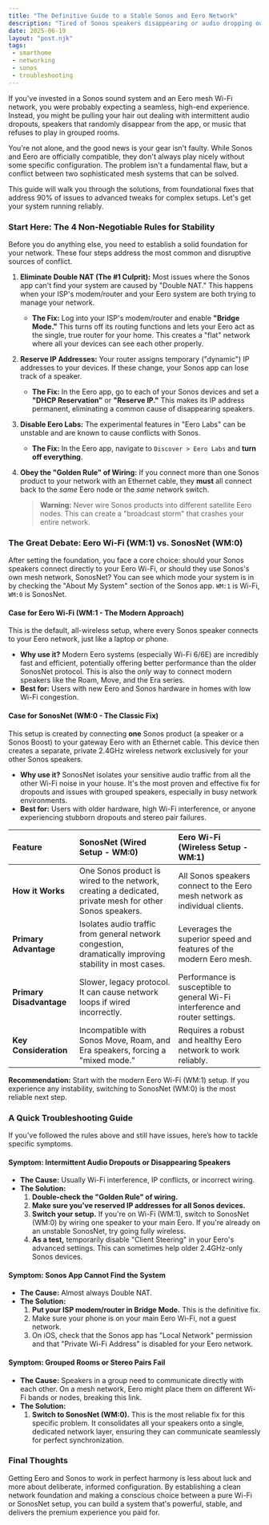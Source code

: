 ```yaml
---
title: "The Definitive Guide to a Stable Sonos and Eero Network"
description: "Tired of Sonos speakers disappearing or audio dropping out on your Eero network? This comprehensive guide explains why it happens and provides clear, prioritized steps to fix it for good."
date: 2025-06-19
layout: "post.njk"
tags:
 - smarthome
 - networking
 - sonos
 - troubleshooting
---
```


If you've invested in a Sonos sound system and an Eero mesh Wi-Fi network, you were probably expecting a seamless, high-end experience. Instead, you might be pulling your hair out dealing with intermittent audio dropouts, speakers that randomly disappear from the app, or music that refuses to play in grouped rooms.

You're not alone, and the good news is your gear isn't faulty. While Sonos and Eero are officially compatible, they don't always play nicely without some specific configuration. The problem isn't a fundamental flaw, but a conflict between two sophisticated mesh systems that can be solved.

This guide will walk you through the solutions, from foundational fixes that address 90% of issues to advanced tweaks for complex setups. Let's get your system running reliably.

### **Start Here: The 4 Non-Negotiable Rules for Stability**

Before you do anything else, you need to establish a solid foundation for your network. These four steps address the most common and disruptive sources of conflict.

1.  **Eliminate Double NAT (The #1 Culprit):** Most issues where the Sonos app can't find your system are caused by "Double NAT." This happens when your ISP's modem/router and your Eero system are both trying to manage your network.
    * **The Fix:** Log into your ISP's modem/router and enable **"Bridge Mode."** This turns off its routing functions and lets your Eero act as the single, true router for your home. This creates a "flat" network where all your devices can see each other properly.

2.  **Reserve IP Addresses:** Your router assigns temporary ("dynamic") IP addresses to your devices. If these change, your Sonos app can lose track of a speaker.
    * **The Fix:** In the Eero app, go to each of your Sonos devices and set a **"DHCP Reservation"** or **"Reserve IP."** This makes its IP address permanent, eliminating a common cause of disappearing speakers.

3. **Disable Eero Labs:** The experimental features in "Eero Labs" can be unstable and are known to cause conflicts with Sonos.
    * **The Fix:** In the Eero app, navigate to `Discover > Eero Labs` and **turn off everything**.

4.  **Obey the "Golden Rule" of Wiring:** If you connect more than one Sonos product to your network with an Ethernet cable, they **must** all connect back to the *same* Eero node or the *same* network switch.
    > **Warning:** Never wire Sonos products into different satellite Eero nodes. This can create a "broadcast storm" that crashes your entire network.

### **The Great Debate: Eero Wi-Fi (WM:1) vs. SonosNet (WM:0)**

After setting the foundation, you face a core choice: should your Sonos speakers connect directly to your Eero Wi-Fi, or should they use Sonos's own mesh network, SonosNet? You can see which mode your system is in by checking the "About My System" section of the Sonos app. `WM:1` is Wi-Fi, `WM:0` is SonosNet.

#### **Case for Eero Wi-Fi (WM:1 - The Modern Approach)**

This is the default, all-wireless setup, where every Sonos speaker connects to your Eero network, just like a laptop or phone.

* **Why use it?** Modern Eero systems (especially Wi-Fi 6/6E) are incredibly fast and efficient, potentially offering better performance than the older SonosNet protocol. This is also the *only* way to connect modern speakers like the Roam, Move, and the Era series.
* **Best for:** Users with new Eero and Sonos hardware in homes with low Wi-Fi congestion.

#### **Case for SonosNet (WM:0 - The Classic Fix)**

This setup is created by connecting **one** Sonos product (a speaker or a Sonos Boost) to your gateway Eero with an Ethernet cable. This device then creates a separate, private 2.4GHz wireless network exclusively for your other Sonos speakers.

* **Why use it?** SonosNet isolates your sensitive audio traffic from all the other Wi-Fi noise in your house. It's the most proven and effective fix for dropouts and issues with grouped speakers, especially in busy network environments.
* **Best for:** Users with older hardware, high Wi-Fi interference, or anyone experiencing stubborn dropouts and stereo pair failures.

| Feature | SonosNet (Wired Setup - WM:0) | Eero Wi-Fi (Wireless Setup - WM:1) |
| :--- | :--- | :--- |
| **How it Works** | One Sonos product is wired to the network, creating a dedicated, private mesh for other Sonos speakers. | All Sonos speakers connect to the Eero mesh network as individual clients. |
| **Primary Advantage** | Isolates audio traffic from general network congestion, dramatically improving stability in most cases. | Leverages the superior speed and features of the modern Eero mesh. |
| **Primary Disadvantage** | Slower, legacy protocol. It can cause network loops if wired incorrectly. | Performance is susceptible to general Wi-Fi interference and router settings. |
| **Key Consideration** | Incompatible with Sonos Move, Roam, and Era speakers, forcing a "mixed mode." | Requires a robust and healthy Eero network to work reliably. |

**Recommendation:** Start with the modern Eero Wi-Fi (WM:1) setup. If you experience any instability, switching to SonosNet (WM:0) is the most reliable next step.

### **A Quick Troubleshooting Guide**

If you've followed the rules above and still have issues, here’s how to tackle specific symptoms.

#### **Symptom: Intermittent Audio Dropouts or Disappearing Speakers**

* **The Cause:** Usually Wi-Fi interference, IP conflicts, or incorrect wiring.
* **The Solution:**
    1.  **Double-check the "Golden Rule" of wiring.**
    2.  **Make sure you've reserved IP addresses for all Sonos devices.**
    3.  **Switch your setup.** If you're on Wi-Fi (WM:1), switch to SonosNet (WM:0) by wiring one speaker to your main Eero. If you're already on an unstable SonosNet, try going fully wireless.
    4.  **As a test,** temporarily disable "Client Steering" in your Eero's advanced settings. This can sometimes help older 2.4GHz-only Sonos devices.

#### **Symptom: Sonos App Cannot Find the System**

* **The Cause:** Almost always Double NAT.
* **The Solution:**
    1.  **Put your ISP modem/router in Bridge Mode.** This is the definitive fix.
    2.  Make sure your phone is on your main Eero Wi-Fi, not a guest network.
    3.  On iOS, check that the Sonos app has "Local Network" permission and that "Private Wi-Fi Address" is disabled for your Eero network.

#### **Symptom: Grouped Rooms or Stereo Pairs Fail**

* **The Cause:** Speakers in a group need to communicate directly with each other. On a mesh network, Eero might place them on different Wi-Fi bands or nodes, breaking this link.
* **The Solution:**
    1.  **Switch to SonosNet (WM:0).** This is the most reliable fix for this specific problem. It consolidates all your speakers onto a single, dedicated network layer, ensuring they can communicate seamlessly for perfect synchronization.

### **Final Thoughts**

Getting Eero and Sonos to work in perfect harmony is less about luck and more about deliberate, informed configuration. By establishing a clean network foundation and making a conscious choice between a pure Wi-Fi or SonosNet setup, you can build a system that's powerful, stable, and delivers the premium experience you paid for.